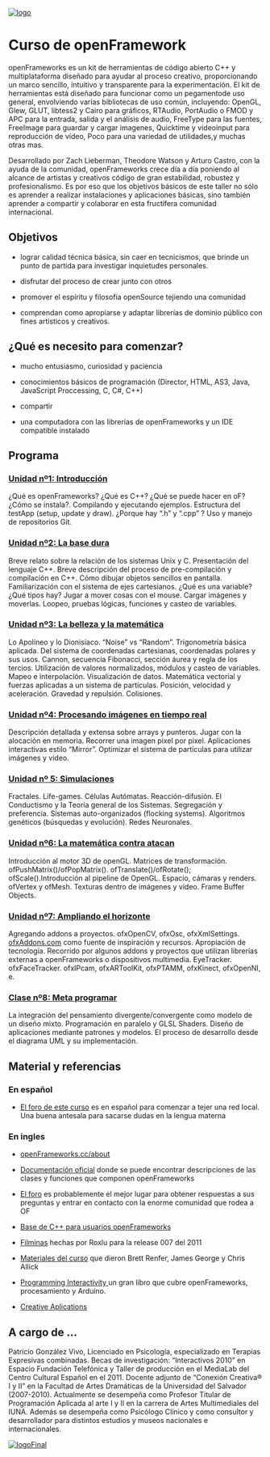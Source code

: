 [![logo](http://www.patriciogonzalezvivo.com/images/tutoriales/oF-workshop.jpg)](http://www.patriciogonzalezvivo.com)

# Curso de openFramework

openFrameworks es un kit de herramientas de código abierto C++  y multiplataforma diseñado para ayudar al proceso creativo, proporcionando un marco sencillo, intuitivo  y transparente para la experimentación. El kit de herramientas está diseñado para funcionar como un pegamentode uso general, envolviendo varias bibliotecas de uso común, incluyendo: OpenGL, Glew, GLUT, libtess2 y Cairo para gráficos, RTAudio, PortAudio o FMOD y APC para la entrada, salida y el análisis de audio, FreeType para las fuentes, FreeImage para guardar y cargar imagenes, Quicktime y videoinput para reproducción de vídeo, Poco para una variedad de utilidades,y muchas otras mas.

Desarrollado por Zach Lieberman, Theodore Watson y Arturo Castro, con la ayuda de la comunidad, openFrameworks crece día a día poniendo al alcance de artistas y creativos código de gran estabilidad, robustez y profesionalismo. Es por eso que los objetivos básicos de este taller no sólo es aprender a realizar instalaciones y aplicaciones básicas, sino también aprender a compartir y colaborar en esta fructífera comunidad internacional. 


## Objetivos

- lograr calidad técnica básica, sin caer en tecnicismos, que brinde un punto de partida para investigar inquietudes personales.
- disfrutar del proceso de crear junto con otros

- promover el espíritu y filosofía openSource tejiendo una comunidad

- comprendan como apropiarse y adaptar librerías de dominio público  con fines artísticos y creativos.


## ¿Qué es necesito para comenzar?

- mucho entusiasmo, curiosidad y paciencia

- conocimientos básicos de programación (Director, HTML, AS3, Java, JavaScript Proccessing, C, C#, C++)

- compartir

- una computadora con las librerías de openFrameworks y un IDE compatible instalado


## Programa

### [Unidad nº1: Introducción](https://github.com/patriciogonzalezvivo/cursoOF/blob/master/unidad1/README.md)
¿Qué es openFrameworks? ¿Qué es C++? ¿Qué se puede hacer en oF? ¿Cómo se instala?. Compilando y ejecutando ejemplos. Estructura del testApp (setup, update y draw). ¿Porque hay “.h” y “.cpp” ? Uso y manejo de repositorios Git.
### [Unidad nº2: La base dura](https://github.com/patriciogonzalezvivo/cursoOF/blob/master/unidad2/README.md)
Breve relato sobre la relación de los sistemas Unix y C. Presentación del lenguaje C++. Breve descripción del proceso de pre-compilación y compilación en C++. Cómo dibujar objetos sencillos en pantalla. Familiarización con el sistema de ejes cartesianos. ¿Qué es una variable? ¿Qué tipos hay? Jugar a mover cosas con el mouse. Cargar imágenes y moverlas. Loopeo, pruebas lógicas, funciones y casteo de variables. 

### [Unidad nº3: La belleza y la matemática](https://github.com/patriciogonzalezvivo/cursoOF/blob/master/unidad3/README.md)
Lo Apolíneo y lo Dionisíaco. “Noise” vs “Random”. Trigonometría básica aplicada. Del sistema de coordenadas cartesianas, coordenadas polares y sus usos. Cannon, secuencia Fibonacci, sección áurea y regla de los tercios. Utilización de valores normalizados, módulos y casteo de variables. Mapeo e interpolación. Visualización de datos. Matemática vectorial y fuerzas aplicadas a un sistema de partículas. Posición, velocidad y aceleración. Gravedad y repulsión. Colisiones.

### [Unidad nº4: Procesando imágenes en tiempo real](https://github.com/patriciogonzalezvivo/cursoOF/blob/master/unidad4/README.md)
Descripción detallada y extensa sobre arrays y punteros. Jugar con la alocación en memoria. Recorrer una imagen pixel por pixel. Aplicaciones interactivas estilo “Mirror”. Optimizar el sistema de partículas para utilizar imágenes y video.


### [Unidad nº 5: Simulaciones](https://github.com/patriciogonzalezvivo/cursoOF/blob/master/unidad5/README.md)
Fractales. Life-games. Células Autómatas. Reacción-difusión. El Conductismo y la Teoría general de los Sistemas. Segregación y preferencia.  Sistemas auto-organizados (flocking systems). Algoritmos genéticos (búsquedas y evolución). Redes Neuronales.


### [Unidad nº6: La matemática contra atacan](https://github.com/patriciogonzalezvivo/cursoOF/tree/master/unidad6)
Introducción al motor 3D de openGL.  Matrices de transformación.  ofPushMatrix()/ofPopMatrix(). ofTranslate()/ofRotate(); ofScale().Introducción al pipeline de OpenGL. Espacio, cámaras y renders. ofVertex y ofMesh. Texturas dentro de imágenes y video. Frame Buffer Objects. 

### [Unidad nº7: Ampliando el horizonte](https://github.com/patriciogonzalezvivo/cursoOF/blob/master/unidad7/README.md)
Agregando addons a proyectos. ofxOpenCV, ofxOsc, ofxXmlSettings. [ofxAddons.com](http://www.ofxaddons.com) como fuente de inspiración y recursos. Apropiación de tecnología. Recorrido por algunos addons y proyectos que utilizan librerías externas a openFrameworks o dispositivos multimedia. EyeTracker. ofxFaceTracker. ofxIPcam, ofxARToolKit, ofxPTAMM, ofxKinect, ofxOpenNI, e.

### [Clase nº8: Meta programar](https://github.com/patriciogonzalezvivo/cursoOF/blob/master/unidad8/README.md)
 La integración del pensamiento divergente/convergente como modelo de un diseño mixto. Programación en paralelo y GLSL Shaders. Diseño de aplicaciones mediante patrones y modelos. El proceso de desarrollo desde el diagrama UML y su implementación.

## Material y referencias

### En español

- [El foro de este curso](http://groups.google.com/group/ofTaller) es en español para comenzar a tejer una red local. Una buena antesala para sacarse dudas en la lengua materna

### En ingles

- [openFrameworks.cc/about](http://www.openframeworks.cc/about/)

- [Documentación oficial](http://www.openframeworks.cc/documentation/) donde se puede encontrar descripciones de las clases y funciones que componen openFrameworks

- [El foro](http://forum.openframeworks.cc/) es probablemente el mejor lugar para obtener respuestas a sus preguntas y entrar en contacto con la enorme comunidad que rodea a OF

- [Base de C++ para usuarios openFrameworks](http://www.doc.gold.ac.uk/~ma501ed/Open%20Frameworks.pdf)

- [Filminas](http://www.roxlu.com/blog/entry/145/openframeworks-007-presentations) hechas por Roxlu para la release 007 del 2011

- [Materiales del curso](https://github.com/obviousjim/OFIntros) que dieron Brett Renfer, James George y Chris Allick

- [Programming Interactivity ](http://www.amazon.com/Programming-Interactivity-Designers-Processing-Openframeworks/dp/0596154143 ) un gran libro que cubre openFrameworks, procesamiento y Arduino.

- [Creative Aplications](http://www.creativeapplications.net/)


## A cargo de ...

Patricio González Vivo, Licenciado en Psicología, especializado en Terapias Expresivas combinadas. Becas de investigación: “Interactivos 2010” en Espacio Fundación Telefónica y  Taller de producción en el MediaLab del Centro Cultural Español en el 2011.  Docente adjunto de “Conexión Creativa® I y II” en la Facultad de Artes Dramáticas de la Universidad del Salvador (2007-2010). Actualmente se desempeña como Profesor Titular de Programación Aplicada al arte I y II en la carrera de Artes Multimediales del IUNA. Además se desempeña como Psicólogo Clínico y como consultor y desarrollador para distintos estudios y museos nacionales e internacionales. 

[![logoFinal](http://www.patriciogonzalezvivo.com/greenTreePie.jpg)](http://www.patriciogonzalezvivo.com)